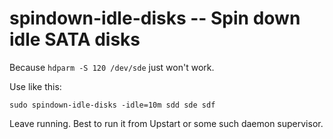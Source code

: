 spindown-idle-disks -- Spin down idle SATA disks
================================================

Because `hdparm -S 120 /dev/sde` just won't work.

Use like this:

    sudo spindown-idle-disks -idle=10m sdd sde sdf

Leave running. Best to run it from Upstart or some such daemon
supervisor.
